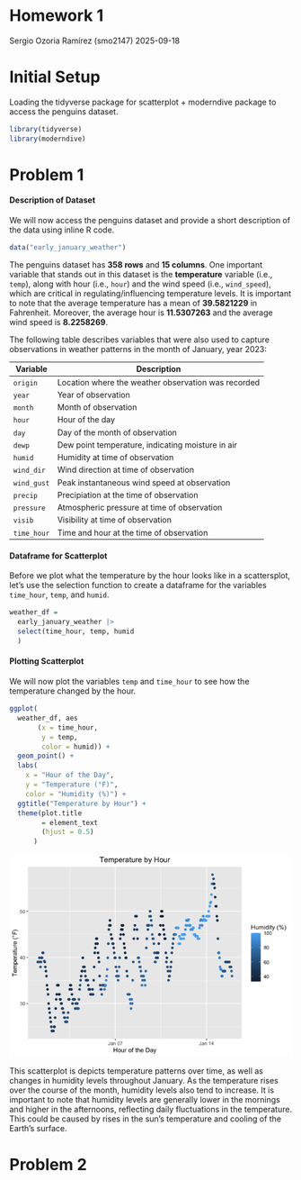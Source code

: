 Homework 1
================
Sergio Ozoria Ramírez (smo2147)
2025-09-18

# Initial Setup

Loading the tidyverse package for scatterplot + moderndive package to
access the penguins dataset.

``` r
library(tidyverse)
library(moderndive)
```

# Problem 1

#### Description of Dataset

We will now access the penguins dataset and provide a short description
of the data using inline R code.

``` r
data("early_january_weather")
```

The penguins dataset has **358 rows** and **15 columns**. One important
variable that stands out in this dataset is the **temperature** variable
(i.e., `temp`), along with hour (i.e., `hour`) and the wind speed (i.e.,
`wind_speed`), which are critical in regulating/influencing temperature
levels. It is important to note that the average temperature has a mean
of **39.5821229** in Fahrenheit. Moreover, the average hour is
**11.5307263** and the average wind speed is **8.2258269**.

The following table describes variables that were also used to capture
observations in weather patterns in the month of January, year 2023:

| Variable    | Description                                         |
|-------------|-----------------------------------------------------|
| `origin`    | Location where the weather observation was recorded |
| `year`      | Year of observation                                 |
| `month`     | Month of observation                                |
| `hour`      | Hour of the day                                     |
| `day`       | Day of the month of observation                     |
| `dewp`      | Dew point temperature, indicating moisture in air   |
| `humid`     | Humidity at time of observation                     |
| `wind_dir`  | Wind direction at time of observation               |
| `wind_gust` | Peak instantaneous wind speed at observation        |
| `precip`    | Precipiation at the time of observation             |
| `pressure`  | Atmospheric pressure at time of observation         |
| `visib`     | Visibility at time of observation                   |
| `time_hour` | Time and hour at the time of observation            |

#### Dataframe for Scatterplot

Before we plot what the temperature by the hour looks like in a
scattersplot, let’s use the selection function to create a dataframe for
the variables `time_hour`, `temp`, and `humid`.

``` r
weather_df =
  early_january_weather |>
  select(time_hour, temp, humid
  )
```

#### Plotting Scatterplot

We will now plot the variables `temp` and `time_hour` to see how the
temperature changed by the hour.

``` r
ggplot(
  weather_df, aes
       (x = time_hour, 
        y = temp, 
        color = humid)) + 
  geom_point() + 
  labs(
    x = "Hour of the Day", 
    y = "Temperature (°F)", 
    color = "Humidity (%)") +
  ggtitle("Temperature by Hour") +
  theme(plot.title 
        = element_text
        (hjust = 0.5)
      )
```

![](p8105_hw1_smo2147_files/figure-gfm/unnamed-chunk-2-1.png)<!-- -->

This scatterplot is depicts temperature patterns over time, as well as
changes in humidity levels throughout January. As the temperature rises
over the course of the month, humidity levels also tend to increase. It
is important to note that humidity levels are generally lower in the
mornings and higher in the afternoons, reflecting daily fluctuations in
the temperature. This could be caused by rises in the sun’s temperature
and cooling of the Earth’s surface.

# Problem 2
